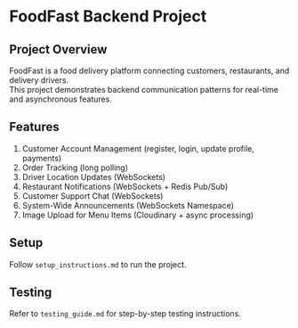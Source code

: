 # FoodFast Backend Project

## Project Overview
FoodFast is a food delivery platform connecting customers, restaurants, and delivery drivers.  
This project demonstrates backend communication patterns for real-time and asynchronous features.

## Features
1. Customer Account Management (register, login, update profile, payments)
2. Order Tracking (long polling)
3. Driver Location Updates (WebSockets)
4. Restaurant Notifications (WebSockets + Redis Pub/Sub)
5. Customer Support Chat (WebSockets)
6. System-Wide Announcements (WebSockets Namespace)
7. Image Upload for Menu Items (Cloudinary + async processing)

## Setup
Follow `setup_instructions.md` to run the project.

## Testing
Refer to `testing_guide.md` for step-by-step testing instructions.
